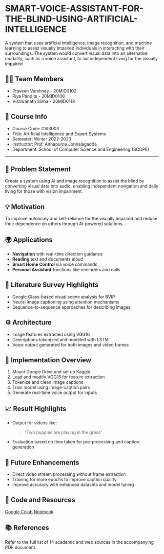 # SMART-VOICE-ASSISTANT-FOR-THE-BLIND-USING-ARTIFICIAL-INTELLIGENCE
A system that uses artificial intelligence, image recognition, and machine learning to assist visually impaired individuals in interacting with their surroundings. The system would convert visual data into an alternative modality, such as a voice assistant, to aid independent living for the visually impaired

## 👨‍💻 Team Members
- Praveen Varshney - 20MID0102  
- Riya Pandita - 20MID0108  
- Vishwanath Sinha - 20MID0118  

## 📘 Course Info
- Course Code: CSI3003  
- Title: Artificial Intelligence and Expert Systems  
- Semester: Winter 2022-2023  
- Instructor: Prof. Annapurna Jonnalagadda  
- Department: School of Computer Science and Engineering (SCOPE)

---

## 🧩 Problem Statement
Create a system using AI and image recognition to assist the blind by converting visual data into audio, enabling independent navigation and daily living for those with vision impairment.

## 💡 Motivation
To improve autonomy and self-reliance for the visually impaired and reduce their dependence on others through AI-powered solutions.

## 🌍 Applications
- **Navigation** with real-time direction guidance  
- **Reading** text and documents aloud  
- **Smart Home Control** via voice commands  
- **Personal Assistant** functions like reminders and calls  

## 🧠 Literature Survey Highlights
- Google Glass-based visual scene analysis for BVIP  
- Neural image captioning using attention mechanisms  
- Sequence-to-sequence approaches for describing images  

## ⚙️ Architecture
- Image features extracted using VGG16  
- Descriptions tokenized and modeled with LSTM  
- Voice output generated for both images and video frames  

## 📝 Implementation Overview
1. Mount Google Drive and set up Kaggle  
2. Load and modify VGG16 for feature extraction  
3. Tokenize and clean image captions  
4. Train model using image-caption pairs  
5. Generate real-time voice output for inputs  

## 📈 Result Highlights
- Output for videos like:  
  > "Two puppies are playing in the grass"  
- Evaluation based on time taken for pre-processing and caption generation

## 🚀 Future Enhancements
- Direct video stream processing without frame extraction  
- Training for more epochs to improve caption quality  
- Improve accuracy with enhanced datasets and model tuning  

## 📂 Code and Resources
[Google Colab Notebook](./AIProject.ipynb)

## 📚 References
Refer to the full list of 14 academic and web sources in the accompanying PDF document.

